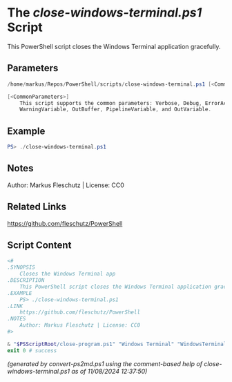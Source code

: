 The *close-windows-terminal.ps1* Script
===========================

This PowerShell script closes the Windows Terminal application gracefully.

Parameters
----------
```powershell
/home/markus/Repos/PowerShell/scripts/close-windows-terminal.ps1 [<CommonParameters>]

[<CommonParameters>]
    This script supports the common parameters: Verbose, Debug, ErrorAction, ErrorVariable, WarningAction, 
    WarningVariable, OutBuffer, PipelineVariable, and OutVariable.
```

Example
-------
```powershell
PS> ./close-windows-terminal.ps1

```

Notes
-----
Author: Markus Fleschutz | License: CC0

Related Links
-------------
https://github.com/fleschutz/PowerShell

Script Content
--------------
```powershell
<#
.SYNOPSIS
	Closes the Windows Terminal app
.DESCRIPTION
	This PowerShell script closes the Windows Terminal application gracefully.
.EXAMPLE
	PS> ./close-windows-terminal.ps1
.LINK
	https://github.com/fleschutz/PowerShell
.NOTES
	Author: Markus Fleschutz | License: CC0
#>

& "$PSScriptRoot/close-program.ps1" "Windows Terminal" "WindowsTerminal" "WindowsTerminal"
exit 0 # success
```

*(generated by convert-ps2md.ps1 using the comment-based help of close-windows-terminal.ps1 as of 11/08/2024 12:37:50)*
